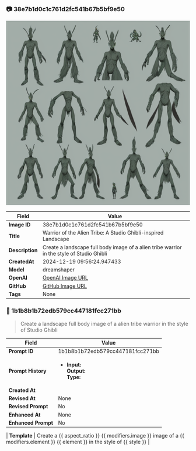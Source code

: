 

### 📷 38e7b1d0c1c761d2fc541b67b5bf9e50 


![data.id](./38e7b1d0c1c761d2fc541b67b5bf9e50.jpg)


| Field          | Value                                                                                                                     |
|----------------|---------------------------------------------------------------------------------------------------------------------------|
| **Image ID**             | 38e7b1d0c1c761d2fc541b67b5bf9e50                                                                                                             |
| **Title**           | Warrior of the Alien Tribe: A Studio Ghibli-inspired Landscape                                                                                                       |
| **Description**           | Create a landscape full body image of a alien tribe warrior in the style of Studio Ghibli                                                                                                       |
| **CreatedAt**        | 2024-12-19 09:56:24.947433                                                                                                        |
| **Model**        | dreamshaper                                                                                                        |
| **OpenAI**         | [OpenAI Image URL](http://192.168.1.85:8081/generated-images/b643803387136.png)                                                                                |
| **GitHub**         | [GitHub Image URL](https://raw.githubusercontent.com/Caneta-Silva/weeb/refs/heads/main/images/38e7b1d0c1c761d2fc541b67b5bf9e50/38e7b1d0c1c761d2fc541b67b5bf9e50.jpg)                                                                                |
| **Tags**       | None                                                                                                                   |

### 📜 1b1b8b1b72edb579cc447181fcc271bb

> Create a landscape full body image of a alien tribe warrior in the style of Studio Ghibli

| Field          | Value                                                                                                                                                                      |
|----------------|----------------------------------------------------------------------------------------------------------------------------------------------------------------------------|
| **Prompt ID**  | 1b1b8b1b72edb579cc447181fcc271bb                                                                                                                                                            |
| **Prompt History** | <ul><li>**Input:**  <br> **Output:**  <br> **Type:** </li></ul> |
| **Created At** |                                                                                                                                                    |
| **Revised At** | None                                                                                                                                                   |
| **Revised Prompt** | No                                                                                                                                                                      |
| **Enhanced At** | None                                                                                                                                                  |
| **Enhanced Prompt** | No                                                                                                                                                                    |

| **Template**   | Create a {{ aspect_ratio }} {{ modifiers.image }} image of a {{ modifiers.element }} {{ element }} in the style of {{ style }}                                                                                                                                           |



